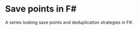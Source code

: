 <meta name="daria:title" content="Save points in F#">
<meta name="daria:title_slug" content="save_points_in_fsharp">
<meta name="daria:order" content="2">
<meta name="daria:created_on" content="2022-06-19">
<meta name="daria:tags" content="fsharp">
<meta name="daria:image" content="pine-watt-2Hzmz15wGik_preview">

# Save points in F#

A series looking save points and deduplication strategies in F#.